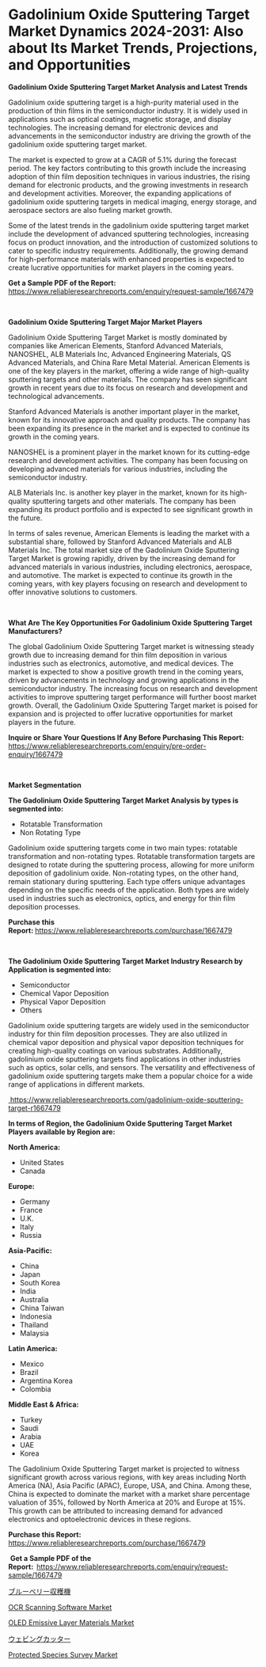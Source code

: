 <p><h1>Gadolinium Oxide Sputtering Target Market Dynamics 2024-2031: Also about Its Market Trends, Projections, and Opportunities</h1></p><p><strong>Gadolinium Oxide Sputtering Target Market Analysis and Latest Trends</strong></p>
<p><p>Gadolinium oxide sputtering target is a high-purity material used in the production of thin films in the semiconductor industry. It is widely used in applications such as optical coatings, magnetic storage, and display technologies. The increasing demand for electronic devices and advancements in the semiconductor industry are driving the growth of the gadolinium oxide sputtering target market.</p><p>The market is expected to grow at a CAGR of 5.1% during the forecast period. The key factors contributing to this growth include the increasing adoption of thin film deposition techniques in various industries, the rising demand for electronic products, and the growing investments in research and development activities. Moreover, the expanding applications of gadolinium oxide sputtering targets in medical imaging, energy storage, and aerospace sectors are also fueling market growth.</p><p>Some of the latest trends in the gadolinium oxide sputtering target market include the development of advanced sputtering technologies, increasing focus on product innovation, and the introduction of customized solutions to cater to specific industry requirements. Additionally, the growing demand for high-performance materials with enhanced properties is expected to create lucrative opportunities for market players in the coming years.</p></p>
<p><strong>Get a Sample PDF of the Report:&nbsp;</strong> <a href="https://www.reliableresearchreports.com/enquiry/request-sample/1667479">https://www.reliableresearchreports.com/enquiry/request-sample/1667479</a></p>
<p>&nbsp;</p>
<p><strong>Gadolinium Oxide Sputtering Target Major Market Players</strong></p>
<p><p>Gadolinium Oxide Sputtering Target Market is mostly dominated by companies like American Elements, Stanford Advanced Materials, NANOSHEL, ALB Materials Inc, Advanced Engineering Materials, QS Advanced Materials, and China Rare Metal Material. American Elements is one of the key players in the market, offering a wide range of high-quality sputtering targets and other materials. The company has seen significant growth in recent years due to its focus on research and development and technological advancements. </p><p>Stanford Advanced Materials is another important player in the market, known for its innovative approach and quality products. The company has been expanding its presence in the market and is expected to continue its growth in the coming years.</p><p>NANOSHEL is a prominent player in the market known for its cutting-edge research and development activities. The company has been focusing on developing advanced materials for various industries, including the semiconductor industry.</p><p>ALB Materials Inc. is another key player in the market, known for its high-quality sputtering targets and other materials. The company has been expanding its product portfolio and is expected to see significant growth in the future.</p><p>In terms of sales revenue, American Elements is leading the market with a substantial share, followed by Stanford Advanced Materials and ALB Materials Inc. The total market size of the Gadolinium Oxide Sputtering Target Market is growing rapidly, driven by the increasing demand for advanced materials in various industries, including electronics, aerospace, and automotive. The market is expected to continue its growth in the coming years, with key players focusing on research and development to offer innovative solutions to customers.</p></p>
<p>&nbsp;</p>
<p><strong>What Are The Key Opportunities For Gadolinium Oxide Sputtering Target Manufacturers?</strong></p>
<p><p>The global Gadolinium Oxide Sputtering Target market is witnessing steady growth due to increasing demand for thin film deposition in various industries such as electronics, automotive, and medical devices. The market is expected to show a positive growth trend in the coming years, driven by advancements in technology and growing applications in the semiconductor industry. The increasing focus on research and development activities to improve sputtering target performance will further boost market growth. Overall, the Gadolinium Oxide Sputtering Target market is poised for expansion and is projected to offer lucrative opportunities for market players in the future.</p></p>
<p><strong>Inquire or Share Your Questions If Any Before Purchasing This Report:</strong> <a href="https://www.reliableresearchreports.com/enquiry/pre-order-enquiry/1667479">https://www.reliableresearchreports.com/enquiry/pre-order-enquiry/1667479</a></p>
<p>&nbsp;</p>
<p><strong>Market Segmentation</strong></p>
<p><strong>The Gadolinium Oxide Sputtering Target Market Analysis by types is segmented into:</strong></p>
<p><ul><li>Rotatable Transformation</li><li>Non Rotating Type</li></ul></p>
<p><p>Gadolinium oxide sputtering targets come in two main types: rotatable transformation and non-rotating types. Rotatable transformation targets are designed to rotate during the sputtering process, allowing for more uniform deposition of gadolinium oxide. Non-rotating types, on the other hand, remain stationary during sputtering. Each type offers unique advantages depending on the specific needs of the application. Both types are widely used in industries such as electronics, optics, and energy for thin film deposition processes.</p></p>
<p><strong>Purchase this Report:&nbsp;</strong><a href="https://www.reliableresearchreports.com/purchase/1667479">https://www.reliableresearchreports.com/purchase/1667479</a></p>
<p>&nbsp;</p>
<p><strong>The Gadolinium Oxide Sputtering Target Market Industry Research by Application is segmented into:</strong></p>
<p><ul><li>Semiconductor</li><li>Chemical Vapor Deposition</li><li>Physical Vapor Deposition</li><li>Others</li></ul></p>
<p><p>Gadolinium oxide sputtering targets are widely used in the semiconductor industry for thin film deposition processes. They are also utilized in chemical vapor deposition and physical vapor deposition techniques for creating high-quality coatings on various substrates. Additionally, gadolinium oxide sputtering targets find applications in other industries such as optics, solar cells, and sensors. The versatility and effectiveness of gadolinium oxide sputtering targets make them a popular choice for a wide range of applications in different markets.</p></p>
<p><a href="https://www.reliableresearchreports.com/gadolinium-oxide-sputtering-target-r1667479">&nbsp;https://www.reliableresearchreports.com/gadolinium-oxide-sputtering-target-r1667479</a></p>
<p><strong>In terms of Region, the Gadolinium Oxide Sputtering Target Market Players available by Region are:</strong></p>
<p>
    <p> <strong> North America: </strong>
        <ul>
            <li>United States</li>
            <li>Canada</li>
        </ul>
        </p> 
    <p> <strong> Europe: </strong>
        <ul>
            <li>Germany</li>
            <li>France</li>
            <li>U.K.</li>
            <li>Italy</li>
            <li>Russia</li>
        </ul>
        </p> 
    <p> <strong> Asia-Pacific: </strong>
        <ul>
            <li>China</li>
            <li>Japan</li>
            <li>South Korea</li>
            <li>India</li>
            <li>Australia</li>
            <li>China Taiwan</li>
            <li>Indonesia</li>
            <li>Thailand</li>
            <li>Malaysia</li>
        </ul>
        </p> 
    <p> <strong> Latin America: </strong>
        <ul>
            <li>Mexico</li>
            <li>Brazil</li>
            <li>Argentina Korea</li>
            <li>Colombia</li>
        </ul>
        </p> 
    <p> <strong> Middle East & Africa: </strong>
        <ul>
            <li>Turkey</li>
            <li>Saudi</li>
            <li>Arabia</li>
            <li>UAE</li>
            <li>Korea</li>
        </ul>
    </p>
    </p>
<p><p>The Gadolinium Oxide Sputtering Target market is projected to witness significant growth across various regions, with key areas including North America (NA), Asia Pacific (APAC), Europe, USA, and China. Among these, China is expected to dominate the market with a market share percentage valuation of 35%, followed by North America at 20% and Europe at 15%. This growth can be attributed to increasing demand for advanced electronics and optoelectronic devices in these regions.</p></p>
<p><strong>Purchase this Report: </strong><a href="https://www.reliableresearchreports.com/purchase/1667479">https://www.reliableresearchreports.com/purchase/1667479</a></p>
<p>&nbsp;<strong>Get a Sample PDF of the Report:&nbsp;&nbsp;</strong><a href="https://www.reliableresearchreports.com/enquiry/request-sample/1667479">https://www.reliableresearchreports.com/enquiry/request-sample/1667479</a></p>
<p><strong></strong></p>
<p><p><a href="https://github.com/FrancoWeber2023/Market-Research-Report-List-1/blob/main/352675557083.md">ブルーベリー収穫機</a></p><p><a href="https://www.linkedin.com/pulse/ocr-scanning-software-market-trends-forecast-competitive-analysis-kipof">OCR Scanning Software Market</a></p><p><a href="https://issuu.com/reportprime-2/docs/oled-emissive-layer-materials-market-size-2030.ppt">OLED Emissive Layer Materials Market</a></p><p><a href="https://github.com/kegley4963/Market-Research-Report-List-1/blob/main/399252257082.md">ウェビングカッター</a></p><p><a href="https://www.linkedin.com/pulse/protected-species-survey-market-trends-forecast-competitive-emmpe">Protected Species Survey Market</a></p></p>